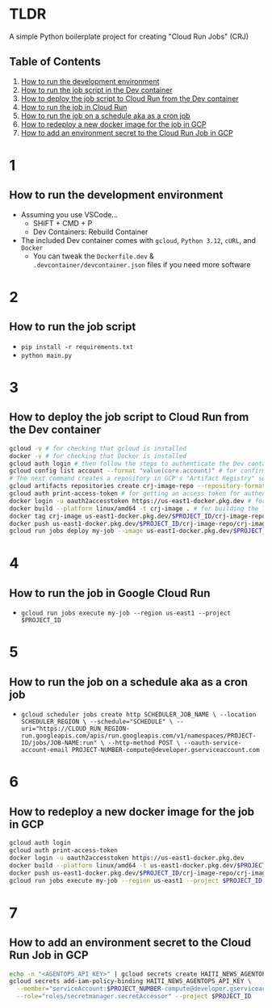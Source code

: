 # TLDR

A simple Python boilerplate project for creating "Cloud Run Jobs" (CRJ)

## Table of Contents

1. [How to run the development environment](#1)
2. [How to run the job script in the Dev container](#2)
3. [How to deploy the job script to Cloud Run from the Dev container](#3)
4. [How to run the job in Cloud Run](#4)
5. [How to run the job on a schedule aka as a cron job](#5)
6. [How to redeploy a new docker image for the job in GCP](#6)
7. [How to add an environment secret to the Cloud Run Job in GCP](#7)

# 1 
## How to run the development environment

- Assuming you use VSCode...
  - SHIFT + CMD + P 
  - Dev Containers: Rebuild Container
- The included Dev container comes with `gcloud`, `Python 3.12`, `cURL`, and `Docker`
  - You can tweak the `Dockerfile.dev` & `.devcontainer/devcontainer.json` files if you need more software

# 2
## How to run the job script

- `pip install -r requirements.txt`
- `python main.py`

# 3
## How to deploy the job script to Cloud Run from the Dev container

```sh
gcloud -v # for checking that gcloud is installed
docker -v # for checking that Docker is installed
gcloud auth login # then follow the steps to authenticate the Dev container with GCP
gcloud config list account --format "value(core.account)" # for confirming you are authenticated
# The next command creates a repository in GCP's "Artifact Registry" service where you can store Docker images
gcloud artifacts repositories create crj-image-repo --repository-format=docker --location=us-east1 --project $PROJECT_ID 
gcloud auth print-access-token # for getting an access token for authenticating Docker with the "Artifact Registry" service offered by GCP
docker login -u oauth2accesstoken https://us-east1-docker.pkg.dev # for connecting Docker to "Artifact Registry" (paste in the access token)
docker build --platform linux/amd64 -t crj-image . # for building the local code into a container for deployment to CRJ
docker tag crj-image us-east1-docker.pkg.dev/$PROJECT_ID/crj-image-repo/crj-image:latest # for tagging the image in a way that aligns with "Artifact Registry"
docker push us-east1-docker.pkg.dev/$PROJECT_ID/crj-image-repo/crj-image:latest # for storing the image into "Artifact Registry"
gcloud run jobs deploy my-job --image us-east1-docker.pkg.dev/$PROJECT_ID/crj-image-repo/crj-image:latest --region us-east1 --project $PROJECT_ID # deploy the job
```

# 4
## How to run the job in Google Cloud Run

- `gcloud run jobs execute my-job --region us-east1 --project $PROJECT_ID`

# 5
## How to run the job on a schedule aka as a cron job

- `gcloud scheduler jobs create http SCHEDULER_JOB_NAME \
  --location SCHEDULER_REGION \
  --schedule="SCHEDULE" \
  --uri="https://CLOUD_RUN_REGION-run.googleapis.com/apis/run.googleapis.com/v1/namespaces/PROJECT-ID/jobs/JOB-NAME:run" \
  --http-method POST \
  --oauth-service-account-email PROJECT-NUMBER-compute@developer.gserviceaccount.com`

# 6
## How to redeploy a new docker image for the job in GCP

```sh
gcloud auth login
gcloud auth print-access-token
docker login -u oauth2accesstoken https://us-east1-docker.pkg.dev
docker build --platform linux/amd64 -t us-east1-docker.pkg.dev/$PROJECT_ID/crj-image-repo/crj-image:latest .
docker push us-east1-docker.pkg.dev/$PROJECT_ID/crj-image-repo/crj-image:latest
gcloud run jobs execute my-job --region us-east1 --project $PROJECT_ID
```

# 7
## How to add an environment secret to the Cloud Run Job in GCP

```sh
echo -n "<AGENTOPS_API_KEY>" | gcloud secrets create HAITI_NEWS_AGENTOPS_API_KEY --data-file=-
gcloud secrets add-iam-policy-binding HAITI_NEWS_AGENTOPS_API_KEY \
  --member="serviceAccount:$PROJECT_NUMBER-compute@developer.gserviceaccount.com" \
  --role="roles/secretmanager.secretAccessor" --project $PROJECT_ID
```